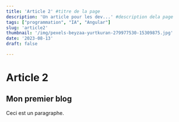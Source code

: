 ```yaml
---
title: 'Article 2' #titre de la page
description: 'Un article pour les dev...' #description dela page
tags: ["programmation", "IA", "Angular"]
slug: 'article2'
thumbnail: '/img/pexels-beyzaa-yurtkuran-279977530-15309875.jpg'
date: '2023-08-13'
draft: false

---
```


# Article 2

## Mon premier blog

Ceci est un paragraphe.